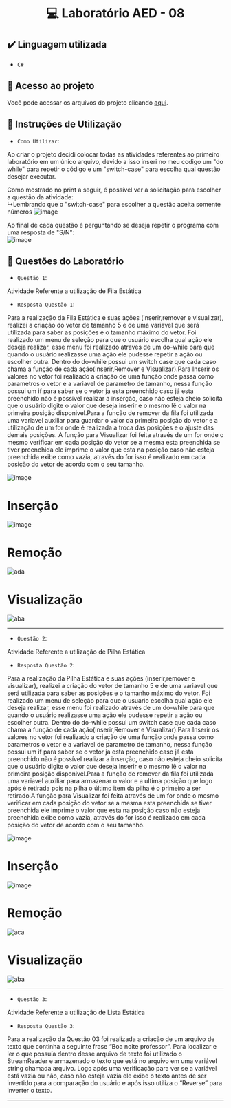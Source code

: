 <h1 align="center"> 💻 Laboratório AED - 08 </h1>

## ✔️ Linguagem utilizada
- ``C#``

## 📁 Acesso ao projeto
Você pode acessar os arquivos do projeto clicando [aqui](https://github.com/AED-PCO/lab-aed-pco-2022-2-PedroHCunhaV).

## 📝 Instruções de Utilização

- `Como Utilizar`:

Ao criar o projeto decidi colocar todas as atividades referentes ao primeiro laboratório em um único arquivo, devido a isso inseri no meu codigo um "do while" para repetir o código e um "switch-case" para escolha qual questão desejar executar.

Como mostrado no print a seguir, é possível ver a solicitação para escolher a questão da atividade: <br>
  ↳Lembrando que o "switch-case" para escolher a questão aceita somente números
![image](https://user-images.githubusercontent.com/101759330/207328761-771b4ad2-8f84-4166-92cc-5bac41d8f21d.png)

Ao final de cada questão é perguntando se deseja repetir o programa com uma resposta de "S/N":<br>
![image](https://user-images.githubusercontent.com/101759330/187083140-d5ada98b-869f-48fd-b3b2-87fa281aaa90.png)

## 🔨 Questões do Laboratório
- `Questão 1`: 

Atividade Referente a utilização de Fila Estática

- `Resposta Questão 1`:

Para a realização da Fila Estática e suas ações (inserir,remover e visualizar), realizei a criação do vetor de tamanho 5 e de uma variavel que será utilizada para saber as posições e o tamanho máximo do vetor. Foi realizado um menu de seleção para que o usuário escolha qual ação ele deseja realizar, esse menu foi realizado através de um do-while para que quando o usuário realizasse uma ação ele pudesse repetir a ação ou escolher outra. Dentro do do-while possui um switch case que cada caso chama a função de cada ação(Inserir,Remover e Visualizar).Para Inserir os valores no vetor foi realizado a criação de uma função onde passa como parametros o vetor e a variavel de parametro de tamanho, nessa função possui um if para saber se o vetor ja esta preenchido caso já esta preenchido não é possível realizar a inserção, caso não esteja cheio solicita que o usuário digite o valor que deseja inserir e o mesmo lê o valor na primeira posição disponivel.Para a função de remover da fila foi utilizada uma variavel auxiliar para guardar o valor da primeira posição do vetor e a utilização de um for onde é realizada a troca das posições e o ajuste das demais posições. A função para Visualizar foi feita através de um for onde o mesmo verificar em cada posição do vetor se a mesma esta preenchida se tiver preenchida ele imprime o valor que esta na posição caso não esteja preenchida exibe como vazia, através do for isso é realizado em cada posição do vetor de acordo com o seu tamanho.

![image](https://user-images.githubusercontent.com/101759330/207335396-8ef1e0c7-dcdc-4dbc-a0f1-78d82527886b.png)

# Inserção
![image](https://user-images.githubusercontent.com/101759330/207335827-27afbae6-0edd-459f-ac9e-3950826899d2.png)

# Remoção
![ada](https://user-images.githubusercontent.com/101759330/207337679-dfeeb800-2551-46fa-ae88-aa3db294d4fc.png)

# Visualização
![aba](https://user-images.githubusercontent.com/101759330/207338246-1e526e3b-a51c-42f3-8ece-7f024dea5ce6.png)

----------------------------------------------------------------------------------------------------------------------------------------------------------------------

- `Questão 2`:

Atividade Referente a utilização de Pilha Estática

- `Resposta Questão 2`:

Para a realização da Pilha Estática e suas ações (inserir,remover e visualizar), realizei a criação do vetor de tamanho 5 e de uma variavel que será utilizada para saber as posições e o tamanho máximo do vetor. Foi realizado um menu de seleção para que o usuário escolha qual ação ele deseja realizar, esse menu foi realizado através de um do-while para que quando o usuário realizasse uma ação ele pudesse repetir a ação ou escolher outra. Dentro do do-while possui um switch case que cada caso chama a função de cada ação(Inserir,Remover e Visualizar).Para Inserir os valores no vetor foi realizado a criação de uma função onde passa como parametros o vetor e a variavel de parametro de tamanho, nessa função possui um if para saber se o vetor ja esta preenchido caso já esta preenchido não é possível realizar a inserção, caso não esteja cheio solicita que o usuário digite o valor que deseja inserir e o mesmo lê o valor na primeira posição disponivel.Para a função de remover da fila foi utilizada uma variavel auxiliar para armazenar o valor e a ultima posição que logo após é retirada pois na pilha o último item da pilha é o primeiro a ser retirado.A função para Visualizar foi feita através de um for onde o mesmo verificar em cada posição do vetor se a mesma esta preenchida se tiver preenchida ele imprime o valor que esta na posição caso não esteja preenchida exibe como vazia, através do for isso é realizado em cada posição do vetor de acordo com o seu tamanho.

![image](https://user-images.githubusercontent.com/101759330/207344473-96e84f16-1805-4fcd-9e90-f3b665e58f05.png)

# Inserção
![image](https://user-images.githubusercontent.com/101759330/207335827-27afbae6-0edd-459f-ac9e-3950826899d2.png)

# Remoção
![aca](https://user-images.githubusercontent.com/101759330/207349355-80dc0be8-d343-44e0-b44d-669b49c46102.png)

# Visualização
![aba](https://user-images.githubusercontent.com/101759330/207338246-1e526e3b-a51c-42f3-8ece-7f024dea5ce6.png)

----------------------------------------------------------------------------------------------------------------------------------------------------------------------

- `Questão 3`:

Atividade Referente a utilização de Lista Estática

- `Resposta Questão 3`:

Para a realização da Questão 03 foi realizada a criação de um arquivo de texto que continha a seguinte frase “Boa noite professor”. Para localizar e ler o que possuía dentro desse arquivo de texto foi utilizado o StreamReader e armazenado o texto que está no arquivo em uma variável string chamada arquivo. Logo após uma verificação para ver se a variável está vazia ou não, caso não esteja vazia ele exibe o texto antes de ser invertido para a comparação do usuário e após isso utiliza o “Reverse” para inverter o texto.

----------------------------------------------------------------------------------------------------------------------------------------------------------------------

